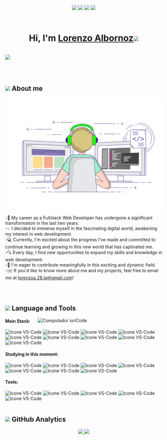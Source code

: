  <p align="center">
<img src="https://img.shields.io/badge/Age-29-blue" />
  <img src="https://img.shields.io/badge/Focus-Full%20Stack-brightgreen" />
  <img src="https://img.shields.io/badge/Lives-%20Tucumán-success" />
  <img src="https://img.shields.io/badge/Languages-English%20%26%20Spanish-brightgreen" />
</p>

<br>
<div align="center">
<h1 align="center">Hi, I'm <a href="https://aristi.dev">Lorenzo Albornoz</a><img src="https://media.giphy.com/media/hvRJCLFzcasrR4ia7z/giphy.gif" width="35"></h1>
</div>
<br>
<img src="https://user-images.githubusercontent.com/59575502/127335491-fdba1874-e943-4d3c-ab8c-678ffe22f8b8.png">
<br>


<br><br>
## <img src = "https://user-images.githubusercontent.com/63050133/156777293-72a6e681-2582-4a9d-ad92-09d1181d47c7.gif" width = 50px> About me

<img src="https://raw.githubusercontent.com/devSouvik/devSouvik/master/gif3.gif" align="right" width="500" alt="GIF"/>


-🚀 My career as a Fullstack Web Developer has undergone a significant transformation in the last two years.
<br>
-💡 I decided to immerse myself in the fascinating digital world, awakening my interest in web development.
<br>
-💻 Currently, I'm excited about the progress I've made and committed to continue learning and growing in this new world that has captivated me.
<br>
-🔍 Every day, I find new opportunities to expand my skills and knowledge in web development.
<br>
-🎨 I'm eager to contribute meaningfully in this exciting and dynamic field.
<br>
-✉️ If you'd like to know more about me and my projects, feel free to email me at lorenzoa.28.la@gmail.com!
<br><br>


<br>

## <img src="https://media2.giphy.com/media/QssGEmpkyEOhBCb7e1/giphy.gif?cid=ecf05e47a0n3gi1bfqntqmob8g9aid1oyj2wr3ds3mg700bl&rid=giphy.gif" width = 30px> Language and Tools

<img src="https://raw.githubusercontent.com/MicaelliMedeiros/micaellimedeiros/master/image/computer-illustration.png" min-width="400px" max-width="400px" width="400px" align="right" alt="Computador iuriCode">

#### Main Stack:
<div align="start">
  <img height="48px" width="48px" alt="Icone VS-Code" src="https://skillicons.dev/icons?i=html"/>
  <img height="48px" width="48px" alt="Icone VS-Code" src="https://skillicons.dev/icons?i=css"/>
  <img height="48px" width="48px" alt="Icone VS-Code" src="https://skillicons.dev/icons?i=js"/>
  <img height="48px" width="48px" alt="Icone VS-Code" src="https://skillicons.dev/icons?i=bootstrap"/>
  <img height="48px" width="48px" alt="Icone VS-Code" src="https://skillicons.dev/icons?i=sass"/>
  <img height="48px" width="48px" alt="Icone VS-Code" src="https://skillicons.dev/icons?i=react"/>
  <img height="48px" width="48px" alt="Icone VS-Code" src="https://skillicons.dev/icons?i=nodejs"/>
  <img height="48px" width="48px" alt="Icone VS-Code" src="https://skillicons.dev/icons?i=mongodb"/>
  <img height="48px" width="48px" alt="Icone VS-Code" src="https://skillicons.dev/icons?i=express"/>
</div>

#### Studying in this moment:
<div align="start">
  <img height="48px" width="48px" alt="Icone VS-Code" src="https://skillicons.dev/icons?i=ts"/>
  <img height="48px" width="48px" alt="Icone VS-Code" src="https://skillicons.dev/icons?i=nestjs"/>
  <img height="48px" width="48px" alt="Icone VS-Code" src="https://skillicons.dev/icons?i=postgresql"/>
  <img height="48px" width="48px" alt="Icone VS-Code" src="https://skillicons.dev/icons?i=python"/>
  <img height="48px" width="48px" alt="Icone VS-Code" src="https://skillicons.dev/icons?i=docker"/>
  <img height="48px" width="48px" alt="Icone VS-Code" src="https://skillicons.dev/icons?i=tailwind"/>
 <img height="48px" width="48px" alt="Icone VS-Code" src="https://skillicons.dev/icons?i=jest"/>
</div>

#### Tools:
<div align="start">
  <img height="48px" width="48px" alt="Icone VS-Code" src="https://skillicons.dev/icons?i=vscode"/>
  <img height="48px" width="48px" alt="Icone VS-Code" src="https://skillicons.dev/icons?i=github"/>
  <img height="48px" width="48px" alt="Icone VS-Code" src="https://skillicons.dev/icons?i=git"/>
  <img height="48px" width="48px" alt="Icone VS-Code" src="https://skillicons.dev/icons?i=postman"/>
  <img height="48px" width="48px" alt="Icone VS-Code" src="https://skillicons.dev/icons?i=npm"/>
</div>
<br>

## <img src="https://media.giphy.com/media/iY8CRBdQXODJSCERIr/giphy.gif" width = 30px> GitHub Analytics

<p align="center">
<a href="https://github.com/LorenzoAlbornoz">
  <img height="180em" src="https://github-readme-stats-eight-theta.vercel.app/api?username=LorenzoAlbornoz&show_icons=true&theme=algolia&include_all_commits=true&count_private=true"/>
  <img height="180em" src="https://github-readme-stats-eight-theta.vercel.app/api/top-langs/?username=LorenzoAlbornoz&layout=compact&langs_count=8&theme=algolia"/>
</a>
</p>
